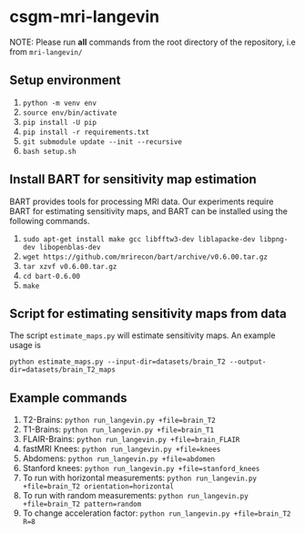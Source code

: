 # csgm-mri-langevin

NOTE: Please run **all** commands from the root directory of the repository, i.e from ```mri-langevin/```

## Setup environment
1. ```python -m venv env```
1. ```source env/bin/activate```
1. ```pip install -U pip```
1. ```pip install -r requirements.txt```
1. ```git submodule update --init --recursive```
1. ```bash setup.sh```

## Install BART for sensitivity map estimation

BART provides tools for processing MRI data. Our experiments require BART for estimating sensitivity maps, and BART can be installed using the following commands.

1. ```sudo apt-get install make gcc libfftw3-dev liblapacke-dev libpng-dev libopenblas-dev```
1. ```wget https://github.com/mrirecon/bart/archive/v0.6.00.tar.gz```
1. ```tar xzvf v0.6.00.tar.gz```
1. ```cd bart-0.6.00```
1. ```make```

## Script for estimating sensitivity maps from data

The script ```estimate_maps.py``` will estimate sensitivity maps. An example usage is

```python estimate_maps.py --input-dir=datasets/brain_T2 --output-dir=datasets/brain_T2_maps```

## Example commands
1. T2-Brains:
```python run_langevin.py +file=brain_T2```
1. T1-Brains:
```python run_langevin.py +file=brain_T1```
1. FLAIR-Brains:
```python run_langevin.py +file=brain_FLAIR```
1. fastMRI Knees:
```python run_langevin.py +file=knees```
1. Abdomens:
```python run_langevin.py +file=abdomen```
1. Stanford knees:
```python run_langevin.py +file=stanford_knees```
1. To run with horizontal measurements:
```python run_langevin.py +file=brain_T2 orientation=horizontal```
1. To run with random measurements:
```python run_langevin.py +file=brain_T2 pattern=random```
1. To change acceleration factor:
```python run_langevin.py +file=brain_T2 R=8```


